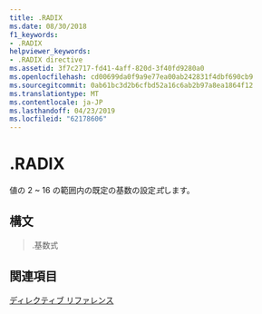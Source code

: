 ```yaml
---
title: .RADIX
ms.date: 08/30/2018
f1_keywords:
- .RADIX
helpviewer_keywords:
- .RADIX directive
ms.assetid: 3f7c2717-fd41-4aff-820d-3f40fd9280a0
ms.openlocfilehash: cd00699da0f9a9e77ea00ab242831f4dbf690cb9
ms.sourcegitcommit: 0ab61bc3d2b6cfbd52a16c6ab2b97a8ea1864f12
ms.translationtype: MT
ms.contentlocale: ja-JP
ms.lasthandoff: 04/23/2019
ms.locfileid: "62178606"
---
```

# <a name="radix"></a>.RADIX

値の 2 ~ 16 の範囲内の既定の基数の設定*式*します。

## <a name="syntax"></a>構文

> .基数式

## <a name="see-also"></a>関連項目

[ディレクティブ リファレンス](../../assembler/masm/directives-reference.md)<br/>